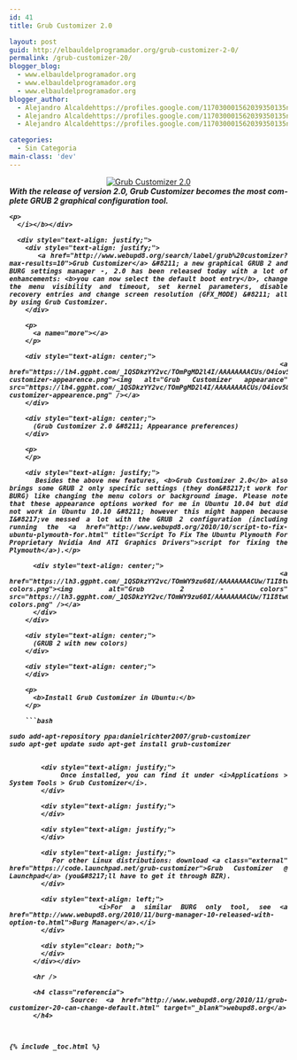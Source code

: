 ```yaml
---
id: 41
title: Grub Customizer 2.0

layout: post
guid: http://elbauldelprogramador.org/grub-customizer-2-0/
permalink: /grub-customizer-20/
blogger_blog:
  - www.elbauldelprogramador.org
  - www.elbauldelprogramador.org
  - www.elbauldelprogramador.org
blogger_author:
  - Alejandro Alcaldehttps://profiles.google.com/117030001562039350135noreply@blogger.com
  - Alejandro Alcaldehttps://profiles.google.com/117030001562039350135noreply@blogger.com
  - Alejandro Alcaldehttps://profiles.google.com/117030001562039350135noreply@blogger.com

categories:
  - Sin Categoria
main-class: 'dev'
---
```

<div lang="en">
  <div style="text-align: center;">
    <a href="https://lh3.ggpht.com/_1QSDkzYY2vc/TOmPPw_WKsI/AAAAAAAACUo/3JHDf60vuSc/grub-customizer-2.0.png"><img alt="Grub Customizer 2.0" src="https://lh3.ggpht.com/_1QSDkzYY2vc/TOmPPw_WKsI/AAAAAAAACUo/3JHDf60vuSc/s400/grub-customizer-2.0.png" /></a>
  </div>

  <div style="text-align: justify;">
    <b><i>With the release of version 2.0, Grub Customizer becomes the most complete GRUB 2 graphical configuration tool.</p>

    <p>
      </i></b></div>

      <div style="text-align: justify;">
        <div style="text-align: justify;">
          <a href="http://www.webupd8.org/search/label/grub%20customizer?max-results=10">Grub Customizer</a> &#8211; a new graphical GRUB 2 and BURG settings manager -, 2.0 has been released today with a lot of enhancements: <b>you can now select the default boot entry</b>, change the menu visibility and timeout, set kernel parameters, disable recovery entries and change screen resolution (GFX_MODE) &#8211; all by using Grub Customizer.
        </div>

        <p>
          <a name="more"></a>
        </p>

        <div style="text-align: center;">
          <a href="https://lh4.ggpht.com/_1QSDkzYY2vc/TOmPgMD2l4I/AAAAAAAACUs/O4iov5Q5lMY/grub-customizer-appearence.png"><img alt="Grub Customizer appearance" src="https://lh4.ggpht.com/_1QSDkzYY2vc/TOmPgMD2l4I/AAAAAAAACUs/O4iov5Q5lMY/s400/grub-customizer-appearence.png" /></a>
        </div>

        <div style="text-align: center;">
          (Grub Customizer 2.0 &#8211; Appearance preferences)
        </div>

        <p>
        </p>

        <div style="text-align: justify;">
          Besides the above new features, <b>Grub Customizer 2.0</b> also brings some GRUB 2 only specific settings (they don&#8217;t work for BURG) like changing the menu colors or background image. Please note that these appearance options worked for me in Ubuntu 10.04 but did not work in Ubuntu 10.10 &#8211; however this might happen because I&#8217;ve messed a lot with the GRUB 2 configuration (including running the <a href="http://www.webupd8.org/2010/10/script-to-fix-ubuntu-plymouth-for.html" title="Script To Fix The Ubuntu Plymouth For Proprietary Nvidia And ATI Graphics Drivers">script for fixing the Plymouth</a>).</p>

          <div style="text-align: center;">
            <a href="https://lh3.ggpht.com/_1QSDkzYY2vc/TOmWY9zu60I/AAAAAAAACUw/T1I8twGbj9g/grub2-colors.png"><img alt="Grub 2 - colors" src="https://lh3.ggpht.com/_1QSDkzYY2vc/TOmWY9zu60I/AAAAAAAACUw/T1I8twGbj9g/s288/grub2-colors.png" /></a>
          </div>
        </div>

        <div style="text-align: center;">
          (GRUB 2 with new colors)
        </div>

        <div style="text-align: center;">
        </div>

        <p>
          <b>Install Grub Customizer in Ubuntu:</b>
        </p>

        ```bash
<code>sudo add-apt-repository ppa:danielrichter2007/grub-customizer
sudo apt-get update
sudo apt-get install grub-customizer</code>
```

        <div style="text-align: justify;">
          Once installed, you can find it under <i>Applications > System Tools > Grub Customizer</i>.
        </div>

        <div style="text-align: justify;">
        </div>

        <div style="text-align: justify;">
        </div>

        <div style="text-align: justify;">
          For other Linux distributions: download <a class="external" href="https://code.launchpad.net/grub-customizer">Grub Customizer @ Launchpad</a> (you&#8217;ll have to get it through BZR).
        </div>

        <div style="text-align: left;">
          <i>For a similar BURG only tool, see <a href="http://www.webupd8.org/2010/11/burg-manager-10-released-with-option-to.html">Burg Manager</a>.</i>
        </div>

        <div style="clear: both;">
        </div>
      </div></div>

      <hr />

      <h4 class="referencia">
        Source: <a href="http://www.webupd8.org/2010/11/grub-customizer-20-can-change-default.html" target="_blank">webupd8.org</a>
      </h4>



{% include _toc.html %}
